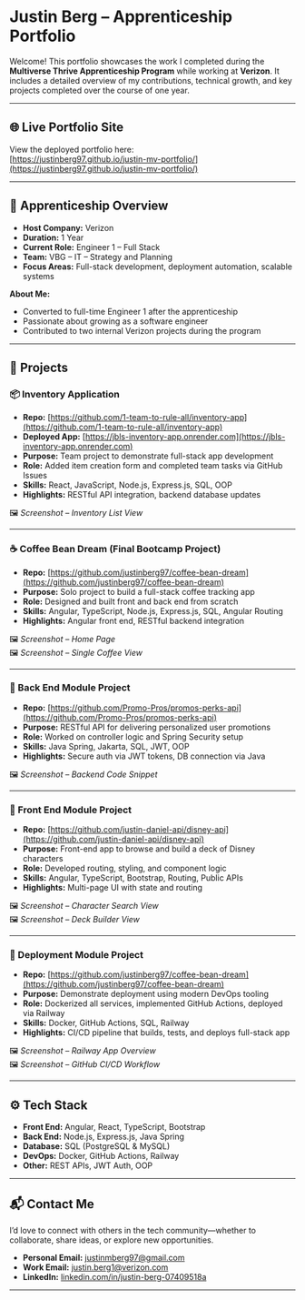 # Justin Berg – Apprenticeship Portfolio

Welcome! This portfolio showcases the work I completed during the **Multiverse Thrive Apprenticeship Program** while working at **Verizon**. It includes a detailed overview of my contributions, technical growth, and key projects completed over the course of one year.

---

## 🌐 Live Portfolio Site

View the deployed portfolio here:  
[https://justinberg97.github.io/justin-mv-portfolio/](https://justinberg97.github.io/justin-mv-portfolio/)

---

## 📌 Apprenticeship Overview

- **Host Company:** Verizon  
- **Duration:** 1 Year  
- **Current Role:** Engineer 1 – Full Stack  
- **Team:** VBG – IT – Strategy and Planning  
- **Focus Areas:** Full-stack development, deployment automation, scalable systems  

**About Me:**
- Converted to full-time Engineer 1 after the apprenticeship  
- Passionate about growing as a software engineer  
- Contributed to two internal Verizon projects during the program  

---

## 💼 Projects

### 📦 Inventory Application

- **Repo:** [https://github.com/1-team-to-rule-all/inventory-app](https://github.com/1-team-to-rule-all/inventory-app)  
- **Deployed App:** [https://jbls-inventory-app.onrender.com](https://jbls-inventory-app.onrender.com)  
- **Purpose:** Team project to demonstrate full-stack app development  
- **Role:** Added item creation form and completed team tasks via GitHub Issues  
- **Skills:** React, JavaScript, Node.js, Express.js, SQL, OOP  
- **Highlights:** RESTful API integration, backend database updates  

🖼️ *Screenshot – Inventory List View*

---

### ☕ Coffee Bean Dream (Final Bootcamp Project)

- **Repo:** [https://github.com/justinberg97/coffee-bean-dream](https://github.com/justinberg97/coffee-bean-dream)  
- **Purpose:** Solo project to build a full-stack coffee tracking app  
- **Role:** Designed and built front and back end from scratch  
- **Skills:** Angular, TypeScript, Node.js, Express.js, SQL, Angular Routing  
- **Highlights:** Angular front end, RESTful backend integration  

🖼️ *Screenshot – Home Page*  
🖼️ *Screenshot – Single Coffee View*

---

### 🔧 Back End Module Project

- **Repo:** [https://github.com/Promo-Pros/promos-perks-api](https://github.com/Promo-Pros/promos-perks-api)  
- **Purpose:** RESTful API for delivering personalized user promotions  
- **Role:** Worked on controller logic and Spring Security setup  
- **Skills:** Java Spring, Jakarta, SQL, JWT, OOP  
- **Highlights:** Secure auth via JWT tokens, DB connection via Java  

🖼️ *Screenshot – Backend Code Snippet*

---

### 🎨 Front End Module Project

- **Repo:** [https://github.com/justin-daniel-api/disney-api](https://github.com/justin-daniel-api/disney-api)  
- **Purpose:** Front-end app to browse and build a deck of Disney characters  
- **Role:** Developed routing, styling, and component logic  
- **Skills:** Angular, TypeScript, Bootstrap, Routing, Public APIs  
- **Highlights:** Multi-page UI with state and routing  

🖼️ *Screenshot – Character Search View*  
🖼️ *Screenshot – Deck Builder View*

---

### 🚀 Deployment Module Project

- **Repo:** [https://github.com/justinberg97/coffee-bean-dream](https://github.com/justinberg97/coffee-bean-dream)  
- **Purpose:** Demonstrate deployment using modern DevOps tooling  
- **Role:** Dockerized all services, implemented GitHub Actions, deployed via Railway  
- **Skills:** Docker, GitHub Actions, SQL, Railway  
- **Highlights:** CI/CD pipeline that builds, tests, and deploys full-stack app  

🖼️ *Screenshot – Railway App Overview*  
🖼️ *Screenshot – GitHub CI/CD Workflow*

---

## ⚙️ Tech Stack

- **Front End:** Angular, React, TypeScript, Bootstrap  
- **Back End:** Node.js, Express.js, Java Spring  
- **Database:** SQL (PostgreSQL & MySQL)  
- **DevOps:** Docker, GitHub Actions, Railway  
- **Other:** REST APIs, JWT Auth, OOP  

---

## 📬 Contact Me

I’d love to connect with others in the tech community—whether to collaborate, share ideas, or explore new opportunities.

- **Personal Email:** [justinmberg97@gmail.com](mailto:justinmberg97@gmail.com)  
- **Work Email:** [justin.berg1@verizon.com](mailto:justin.berg1@verizon.com)  
- **LinkedIn:** [linkedin.com/in/justin-berg-07409518a](https://www.linkedin.com/in/justin-berg-07409518a/)

---